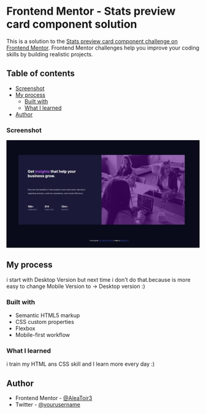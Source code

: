 # Frontend Mentor - Stats preview card component solution

This is a solution to the [Stats preview card component challenge on Frontend Mentor](https://www.frontendmentor.io/challenges/stats-preview-card-component-8JqbgoU62). Frontend Mentor challenges help you improve your coding skills by building realistic projects. 

## Table of contents

- [Screenshot](#screenshot)
- [My process](#my-process)
  - [Built with](#built-with)
  - [What I learned](#what-i-learned)
- [Author](#author)

### Screenshot

![Desktop Version](/1-stats-preview-card-component-main/design/myDesktopView.jpg)

## My process
i start with Desktop Version but next time i don't do that.because is more easy to change Mobile Version to -> Desktop version :)

### Built with

- Semantic HTML5 markup
- CSS custom properties
- Flexbox
- Mobile-first workflow

### What I learned

i train my HTML ans CSS skill and I learn more every day :)

## Author

- Frontend Mentor - [@AleaToir3](https://www.frontendmentor.io/profile/AleaToir3)
- Twitter - [@yourusername](https://www.twitter.com/yourusername)
